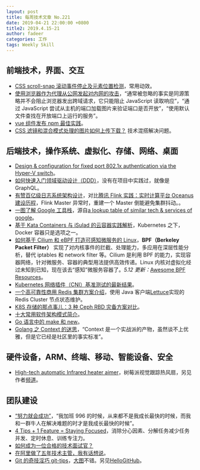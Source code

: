 ```yaml
---
layout: post
title: 每周技术文章 No.221
date: 2019-04-21 22:00:00 +0800
title2: 2019.4.15-21
author: fadeer
categories: 工作
tags: Weekly Skill
---
```


## 前端技术，界面、交互

- [CSS scroll-snap 滚动事件停止及元素位置检测](https://www.zhangxinxu.com/wordpress/2019/04/css-scroll-snap-event-element-detect/)，常用动效。
- [使用浏览器作为代理从公网发起对内网的攻击](https://github.com/neal1991/articles-translator/blob/master/%E4%BD%BF%E7%94%A8%E6%B5%8F%E8%A7%88%E5%99%A8%E4%BD%9C%E4%B8%BA%E4%BB%A3%E7%90%86%E4%BB%8E%E5%85%AC%E7%BD%91%E5%8F%91%E8%B5%B7%E5%AF%B9%E5%86%85%E7%BD%91%E7%9A%84%E6%94%BB%E5%87%BB.md)，“通常被忽略的事实是同源策略并不会阻止浏览器发出跨域请求，它只能阻止 JavaScript 读取响应”，“通过 JavaScript 尝试从主机的端口加载图片来验证端口是否开放”，“使用默认文件查找在开放端口上运行的服务”。
- [vue 组件发布 npm 最佳实践](https://github.com/levy9527/blog/issues/2)。
- [CSS 滤镜和混合模式处理的图片如何上传下载？](https://www.zhangxinxu.com/wordpress/2019/04/save-css-filter-blend-mode-image/) 技术混搭解决问题。

## 后端技术，操作系统、虚拟化、存储、网络、桌面

- [Design & configuration for fixed port 802.1x authentication via the Hyper-V switch](https://blog.workinghardinit.work/2019/04/15/design-configuration-for-fixed-port-802-1x-authentication-via-the-hyper-v-switch/)。
- [如何快速入门领域驱动设计（DDD）](http://app.gitbook.cn/page/diurnalShare/202)，没有在项目中实践过，就像是 GraphQL。
- [有赞百亿级日志系统架构设计](https://tech.youzan.com/you-zan-bai-yi-ji-ri-zhi-xi-tong-jia-gou-she-ji/)，对比[腾讯 Flink 实践：实时计算平台 Oceanus 建设历程](https://www.infoq.cn/article/88iAJGkAzDXW5hUt-Joh)，Flink Master 异常时，重建一个 Master 倒能避免集群抖动。。
- [一图了解 Google 工具栈](https://mp.weixin.qq.com/s/8mChNs36m-kxL5CUsIHLcw)，源自[a lookup table of similar tech & services of google](https://github.com/jhuangtw-dev/xg2xg)。
- [基于 Kata Containers 与 iSulad 的云容器实践解析](https://www.infoq.cn/article/wcSmEKasstv*AdEPZE61)，Kubernetes 之下，Docker 容器只是选项之一。
- [如何基于 Cilium 和 eBPF 打造可感知微服务的 Linux](https://arthurchiao.github.io//blog/how-to-make-linux-microservice-aware-with-cilium-zh/)，**BPF（Berkeley Packet Filter）** 实现了对内核事件的拦截、处理能力，多应用在深层性能分析，替代 iptables 和 network filter 等。Cilium 是利用 BPF 的能力，实现容器网络，针对微服务、容器的典型用法提供高效传递。Linux 内核对虚拟化经过未知到已知，现在该去“感知”微服务容器了。_5.12 更新：_[Awesome BPF Resources](https://arthurchiao.github.io//blog/awesome-bpf/)。
- [Kubernetes 网络插件（CNI）基准测试的最新结果](https://tonybai.com/2019/04/18/benchmark-result-of-k8s-network-plugin-cni/)。
- [一个高可靠性商用 Redis 集群方案介绍](http://app.gitbook.cn/page/diurnalShare/194)，使用 Java 客户端[Lettuce](https://github.com/lettuce-io/lettuce-core)实现的 Redis Cluster 节点状态维护。
- [K8S 存储的那点事儿：3 种 Ceph RBD 灾备方案对比](https://mp.weixin.qq.com/s/1vth9qnp0HrEX0aO8MkLeg)。
- [十大常用软件架构模式简介](http://blog.jobbole.com/114685/)。
- [Go 语言中的 make 和 new](https://draveness.me/golang-make-and-new)。
- [Golang 之 Context 的迷思](https://huoding.com/2019/04/15/730)，“Context 是一个实战派的产物，虽然谈不上优雅，但是它已经是社区里的事实标准”。

## 硬件设备，ARM、终端、移动、智能设备、安全

- [High-tech automatic Infrared heater aimer](http://woodgears.ca/tech/heater_aimer.html)，树莓派视觉跟踪热风扇，另见作者[频道](https://www.youtube.com/channel/UCckETVOT59aYw80B36aP9vw)。

## 团队建设

- [“努力就会成功”](https://coolshell.cn/articles/19271.html)，“我加班 996 的时候，从来都不是我成长最快的时候，而我和一群牛人在解决难题的时才是我成长最快的时候”。
- [4 Tips + 1 Feature = Staying Focused](https://www.xmind.net/blog/en/2019/01/4-tips-1-feature-staying-focused/)，消除分心因素、分解任务减少任务并发、定时休息、训练专注力。
- [如何成为一位合格的技术面试官？](http://jartto.wang/2019/04/07/learn-interview)
- [在阿里做了五年技术主管，我有话想说](https://mp.weixin.qq.com/s?__biz=MzIzOTU0NTQ0MA==&mid=2247490113&idx=1&sn=c25c6f392d4a6e780b18b61a6c858af1)。
- [Git 的奇技淫巧 git-tips](https://github.com/521xueweihan/git-tips)，[大图](https://raw.githubusercontent.com/521xueweihan/git-tips/master/assets/git.png)不错。另见[HelloGitHub](https://github.com/521xueweihan/HelloGitHub)。

